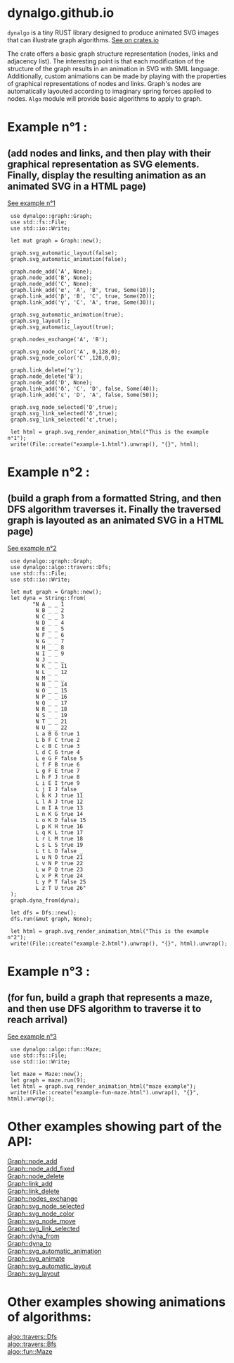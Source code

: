 # dynalgo.github.io

 `dynalgo` is a tiny RUST library designed to produce animated SVG images that can illustrate graph algorithms. [See on crates.io](https://crates.io/crates/dynalgo)

 The crate offers a basic graph structure representation (nodes, links and adjacency list).
 The interesting point is that each modification of the structure of the graph results in an animation in SVG with SMIL language.
 Additionally, custom animations can be made by playing with the properties of graphical representations of nodes and links.
 Graph's nodes are automatically layouted according to imaginary spring forces applied to nodes. `Algo` module will provide basic algorithms to apply to graph.


# Example n°1 :
## (add nodes and links, and then play with their graphical representation as SVG elements. Finally, display the resulting animation as an animated SVG in a HTML page)

[See example n°1](https://dynalgo.github.io/dynalgo/example-1.html)

```
 use dynalgo::graph::Graph;
 use std::fs::File;
 use std::io::Write;

 let mut graph = Graph::new();

 graph.svg_automatic_layout(false);
 graph.svg_automatic_animation(false);

 graph.node_add('A', None);
 graph.node_add('B', None);
 graph.node_add('C', None);
 graph.link_add('α', 'A', 'B', true, Some(10));
 graph.link_add('β', 'B', 'C', true, Some(20));
 graph.link_add('γ', 'C', 'A', true, Some(30));

 graph.svg_automatic_animation(true);
 graph.svg_layout();
 graph.svg_automatic_layout(true);

 graph.nodes_exchange('A', 'B');

 graph.svg_node_color('A', 0,128,0);
 graph.svg_node_color('C' ,128,0,0);

 graph.link_delete('γ');
 graph.node_delete('B');
 graph.node_add('D', None);
 graph.link_add('δ', 'C', 'D', false, Some(40));
 graph.link_add('ε', 'D', 'A', false, Some(50));

 graph.svg_node_selected('D',true);
 graph.svg_link_selected('δ',true);
 graph.svg_link_selected('ε',true);

 let html = graph.svg_render_animation_html("This is the example n°1");
 write!(File::create("example-1.html").unwrap(), "{}", html);
```

# Example n°2 :
## (build a graph from a formatted String, and then DFS algorithm traverses it. Finally the traversed graph is layouted as an animated SVG in a HTML page)

[See example n°2](https://dynalgo.github.io/dynalgo/example-2.html)

```
 use dynalgo::graph::Graph;
 use dynalgo::algo::travers::Dfs;
 use std::fs::File;
 use std::io::Write;

 let mut graph = Graph::new();
 let dyna = String::from(
        "N A _ _ 1
         N B _ _ 2
         N C _ _ 3
         N D _ _ 4
         N E _ _ 5
         N F _ _ 6
         N G _ _ 7
         N H _ _ 8
         N I _ _ 9
         N J _ _ _
         N K _ _ 11
         N L _ _ 12
         N M _ _ _
         N N _ _ 14
         N O _ _ 15
         N P _ _ 16
         N Q _ _ 17
         N R _ _ 18
         N S _ _ 19
         N T _ _ 21
         N U _ _ 22
         L a B G true 1
         L b F C true 2
         L c B C true 3
         L d C G true 4
         L e G F false 5
         L f F B true 6
         L g F E true 7
         L h F J true 8
         L i E I true 9
         L j I J false _
         L k K J true 11
         L l A J true 12
         L m I A true 13
         L n K G true 14
         L o K D false 15
         L p K H true 16
         L q K L true 17
         L r L M true 18
         L s L S true 19
         L t L O false _
         L u N O true 21
         L v N P true 22
         L w P Q true 23
         L x P R true 24
         L y P T false 25
         L z T U true 26"
 );
 graph.dyna_from(dyna);

 let dfs = Dfs::new();
 dfs.run(&mut graph, None);
 
 let html = graph.svg_render_animation_html("This is the example n°2");
 write!(File::create("example-2.html").unwrap(), "{}", html).unwrap();
```

# Example n°3 :
## (for fun, build a graph that represents a maze, and then use DFS algorithm to traverse it to reach arrival)

[See example n°3](https://dynalgo.github.io/dynalgo/example-3.html)

```
 use dynalgo::algo::fun::Maze;
 use std::fs::File;
 use std::io::Write;
 
 let maze = Maze::new();
 let graph = maze.run(9);
 let html = graph.svg_render_animation_html("maze example");
 write!(File::create("example-fun-maze.html").unwrap(), "{}", html).unwrap();
```

# Other examples showing part of the API:
[Graph::node_add](https://dynalgo.github.io/dynalgo/example-node_add.html)  
[Graph::node_add_fixed](https://dynalgo.github.io/dynalgo/example-node_add_fixed.html)  
[Graph::node_delete](https://dynalgo.github.io/dynalgo/example-node_delete.html)  
[Graph::link_add](https://dynalgo.github.io/dynalgo/example-link_add.html)  
[Graph::link_delete](https://dynalgo.github.io/dynalgo/example-link_delete.html)  
[Graph::nodes_exchange](https://dynalgo.github.io/dynalgo/example-nodes_exchange.html)  
[Graph::svg_node_selected](https://dynalgo.github.io/dynalgo/example-svg_node_selected.html)  
[Graph::svg_node_color](https://dynalgo.github.io/dynalgo/example-svg_node_color.html)  
[Graph::svg_node_move](https://dynalgo.github.io/dynalgo/example-svg_node_move.html)  
[Graph::svg_link_selected](https://dynalgo.github.io/dynalgo/example-svg_link_selected.html)  
[Graph::dyna_from](https://dynalgo.github.io/dynalgo/example-dyna_from.html)  
[Graph::dyna_to](https://dynalgo.github.io/dynalgo/example-dyna_to.html)  
[Graph::svg_automatic_animation](https://dynalgo.github.io/dynalgo/example-svg_automatic_animation.html)  
[Graph::svg_animate](https://dynalgo.github.io/dynalgo/example-svg_animate.html)  
[Graph::svg_automatic_layout](https://dynalgo.github.io/dynalgo/example-svg_automatic_layout.html)  
[Graph::svg_layout](https://dynalgo.github.io/dynalgo/example-svg_layout.html)  

# Other examples showing animations of algorithms:
[algo::travers::Dfs](https://dynalgo.github.io/dynalgo/example-Travers-DFS.html)  
[algo::travers::Bfs](https://dynalgo.github.io/dynalgo/example-Travers-BFS.html)  
[algo::fun::Maze](https://dynalgo.github.io/dynalgo/example-fun-maze.html)  
